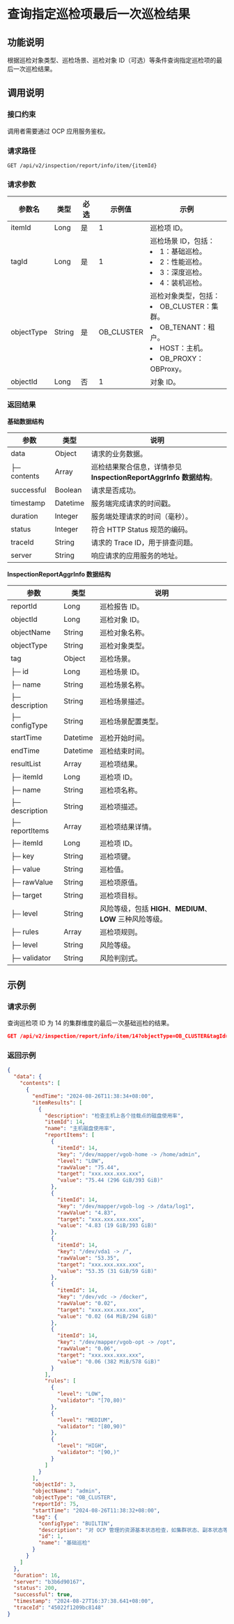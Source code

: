 # 查询指定巡检项最后一次巡检结果

## 功能说明

根据巡检对象类型、巡检场景、巡检对象 ID（可选）等条件查询指定巡检项的最后一次巡检结果。

## 调用说明

### 接口约束

调用者需要通过 OCP 应用服务鉴权。

### 请求路径

`GET /api/v2/inspection/report/info/item/{itemId}`

### 请求参数

| 参数名 | 类型 | 必选 | 示例值 | 示例 |
|---------|---------|--------|--------|---------|
| itemId | Long | 是 | 1 | 巡检项 ID。 |
| tagId | Long | 是 | 1 | 巡检场景 ID，包括：<li>1：基础巡检。</li><li>2：性能巡检。</li><li>3：深度巡检。</li><li>4：装机巡检。</li> |
| objectType | String | 是 | OB_CLUSTER | 巡检对象类型，包括：<li>OB_CLUSTER：集群。</li><li>OB_TENANT：租户。</li><li> HOST：主机。</li><li> OB_PROXY：OBProxy。</li> |
| objectId | Long | 否 | 1 | 对象 ID。 |

### 返回结果

**基础数据结构**

| 参数 | 类型 | 说明 |
|----------|---------|---------|
| data | Object | 请求的业务数据。 |
| ├─ contents | Array | 巡检结果聚合信息，详情参见 **InspectionReportAggrInfo 数据结构**。 |
| successful | Boolean | 请求是否成功。 |
| timestamp | Datetime | 服务端完成请求的时间戳。 |
| duration | Integer | 服务端处理请求的时间（毫秒）。 |
| status | Integer | 符合 HTTP Status 规范的编码。 |
| traceId | String | 请求的 Trace ID，用于排查问题。 |
| server | String | 响应请求的应用服务的地址。 |

**InspectionReportAggrInfo 数据结构**

| 参数 | 类型 | 说明 |
|---------|---------|---------|
| reportId | Long | 巡检报告 ID。 |
| objectId | Long | 巡检对象 ID。 |
| objectName | String | 巡检对象名称。 |
| objectType | String | 巡检对象类型。 |
| tag | Object | 巡检场景。 |
| ├─ id | Long | 巡检场景 ID。 |
| ├─ name | String | 巡检场景名称。 |
| ├─ description | String | 巡检场景描述。 |
| ├─ configType | String | 巡检场景配置类型。 |
| startTime | Datetime | 巡检开始时间。 |
| endTime | Datetime | 巡检结束时间。 |
| resultList | Array | 巡检项结果。 |
| ├─ itemId | Long | 巡检项 ID。 |
| ├─ name | String | 巡检项名称。 |
| ├─ description | String | 巡检项描述。 |
| ├─ reportItems | Array | 巡检项结果详情。 |
|        ├─ itemId | Long | 巡检项 ID。 |
|        ├─ key | String | 巡检项键。 |
|        ├─ value | String | 巡检值。 |
|        ├─ rawValue | String | 巡检项原值。 |
|  ├─ target | String | 巡检项目标。 |
|        ├─ level | String | 风险等级，包括 **HIGH**、**MEDIUM**、**LOW** 三种风险等级。 |
| ├─ rules | Array | 巡检项规则。 |
|        ├─ level | String | 风险等级。 |
|        ├─ validator | String | 风险判别式。 |

## 示例

### 请求示例

查询巡检项 ID 为 14 的集群维度的最后一次基础巡检的结果。

```json
GET /api/v2/inspection/report/info/item/14?objectType=OB_CLUSTER&tagId=1
```

### 返回示例

```json
{
  "data": {
    "contents": [
      {
        "endTime": "2024-08-26T11:38:34+08:00",
        "itemResults": [
          {
            "description": "检查主机上各个挂载点的磁盘使用率",
            "itemId": 14,
            "name": "主机磁盘使用率",
            "reportItems": [
              {
                "itemId": 14,
                "key": "/dev/mapper/vgob-home -> /home/admin",
                "level": "LOW",
                "rawValue": "75.44",
                "target": "xxx.xxx.xxx.xxx",
                "value": "75.44 (296 GiB/393 GiB)"
              },
              {
                "itemId": 14,
                "key": "/dev/mapper/vgob-log -> /data/log1",
                "rawValue": "4.83",
                "target": "xxx.xxx.xxx.xxx",
                "value": "4.83 (19 GiB/393 GiB)"
              },
              {
                "itemId": 14,
                "key": "/dev/vda1 -> /",
                "rawValue": "53.35",
                "target": "xxx.xxx.xxx.xxx",
                "value": "53.35 (31 GiB/59 GiB)"
              },
              {
                "itemId": 14,
                "key": "/dev/vdc -> /docker",
                "rawValue": "0.02",
                "target": "xxx.xxx.xxx.xxx",
                "value": "0.02 (64 MiB/294 GiB)"
              },
              {
                "itemId": 14,
                "key": "/dev/mapper/vgob-opt -> /opt",
                "rawValue": "0.06",
                "target": "xxx.xxx.xxx.xxx",
                "value": "0.06 (382 MiB/578 GiB)"
              }
            ],
            "rules": [
              {
                "level": "LOW",
                "validator": "[70,80)"
              },
              {
                "level": "MEDIUM",
                "validator": "[80,90)"
              },
              {
                "level": "HIGH",
                "validator": "[90,)"
              }
            ]
          }
        ],
        "objectId": 3,
        "objectName": "admin",
        "objectType": "OB_CLUSTER",
        "reportId": 75,
        "startTime": "2024-08-26T11:38:32+08:00",
        "tag": {
          "configType": "BUILTIN",
          "description": "对 OCP 管理的资源基本状态检查，如集群状态、副本状态等，适用于日常巡检工作。",
          "id": 1,
          "name": "基础巡检"
        }
      }
    ]
  },
  "duration": 16,
  "server": "b3b6d90167",
  "status": 200,
  "successful": true,
  "timestamp": "2024-08-27T16:37:38.641+08:00",
  "traceId": "45022f1209bc8148"
}
```
